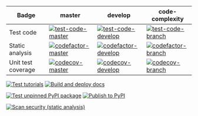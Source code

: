 | Badge              | master                                         | develop                                          | code-complexity                                |
|--------------------|------------------------------------------------|--------------------------------------------------|------------------------------------------------|
| Test code          | [![test-code-master]][test-code-master-link]   | [![test-code-develop]][test-code-develop-link]   | [![test-code-branch]][test-code-branch-link]   |
| Static analysis    | [![codefactor-master]][codefactor-master-link] | [![codefactor-develop]][codefactor-develop-link] | [![codefactor-branch]][codefactor-branch-link] |
| Unit test coverage | [![codecov-master]][codecov-master-link]       | [![codecov-develop]][codecov-develop-link]       | [![codecov-branch]][codecov-branch-link]       |

[test-code-master]: https://github.com/easyscience/diffraction-lib/actions/workflows/test-code.yaml/badge.svg
[test-code-master-link]: https://github.com/easyscience/diffraction-lib/actions/workflows/test-code.yaml
[test-code-develop]: https://github.com/easyscience/diffraction-lib/actions/workflows/test-code.yaml/badge.svg?branch=develop
[test-code-develop-link]: https://github.com/easyscience/diffraction-lib/actions/workflows/test-code.yaml
[test-code-branch]: https://github.com/easyscience/diffraction-lib/actions/workflows/test-code.yaml/badge.svg?branch=code-complexity
[test-code-branch-link]: https://github.com/easyscience/diffraction-lib/actions/workflows/test-code.yaml

[codefactor-master]: https://www.codefactor.io/repository/github/easyscience/diffraction-lib/badge
[codefactor-master-link]: https://www.codefactor.io/repository/github/easyscience/diffraction-lib/overview
[codefactor-develop]: https://www.codefactor.io/repository/github/easyscience/diffraction-lib/badge/develop
[codefactor-develop-link]: https://www.codefactor.io/repository/github/easyscience/diffraction-lib/overview/develop
[codefactor-branch]: https://www.codefactor.io/repository/github/easyscience/diffraction-lib/badge/code-complexity
[codefactor-branch-link]: https://www.codefactor.io/repository/github/easyscience/diffraction-lib/overview/code-complexity

[codecov-master]: https://codecov.io/gh/EasyScience/diffraction-lib/graph/badge.svg?token=qtsB5Q5BXO
[codecov-master-link]: https://codecov.io/gh/EasyScience/diffraction-lib
[codecov-develop]: https://codecov.io/gh/EasyScience/diffraction-lib/branch/develop/graph/badge.svg?token=qtsB5Q5BXO
[codecov-develop-link]: https://codecov.io/gh/EasyScience/diffraction-lib/branch/develop
[codecov-branch]: https://codecov.io/gh/EasyScience/diffraction-lib/branch/code-complexity/graph/badge.svg?token=qtsB5Q5BXO
[codecov-branch-link]: https://codecov.io/gh/EasyScience/diffraction-lib/branch/code-complexity

[![Test tutorials](https://github.com/easyscience/diffraction-lib/actions/workflows/test-tutorials.yaml/badge.svg?branch=code-complexity)](https://github.com/easyscience/diffraction-lib/actions/workflows/test-tutorials.yaml)
[![Build and deploy docs](https://github.com/easyscience/diffraction-lib/actions/workflows/test-code-docs.yml/badge.svg?branch=code-complexity)](https://github.com/easyscience/diffraction-lib/actions/workflows/test-code-docs.yml)

[![Test unpinned PyPI package](https://github.com/easyscience/diffraction-lib/actions/workflows/test-package-pypi.yaml/badge.svg)](https://github.com/easyscience/diffraction-lib/actions/workflows/test-package-pypi.yaml)
[![Publish to PyPI](https://github.com/easyscience/diffraction-lib/actions/workflows/publish-pypi.yml/badge.svg)](https://github.com/easyscience/diffraction-lib/actions/workflows/publish-pypi.yml)

[![Scan security (static analysis)](https://github.com/easyscience/diffraction-lib/actions/workflows/scan-security.yml/badge.svg?branch=code-complexity)](https://github.com/easyscience/diffraction-lib/actions/workflows/scan-security.yml)

